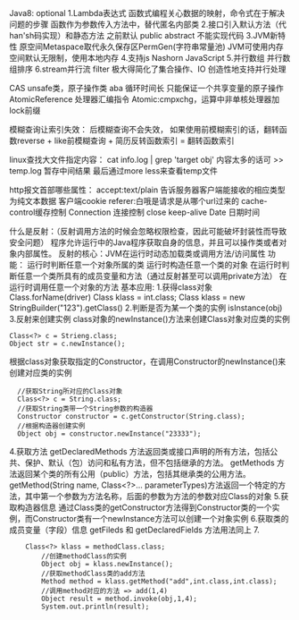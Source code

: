 Java8:
optional
1.Lambda表达式   函数式编程关心数据的映射，命令式在于解决问题的步骤
函数作为参数传入方法中，替代匿名内部类
2.接口引入默认方法（代han'sh码实现）和静态方法
之前默认 public abstract 不能实现代码
3.JVM新特性
    原空间Metaspace取代永久保存区PermGen(字符串常量池)
    JVM可使用内存空间默认无限制，使用本地内存
4.支持js Nashorn JavaScript
5.并行数组
并行数组排序
6.stream并行流 filter
极大得简化了集合操作、IO
创造性地支持并行处理

CAS unsafe类，原子操作类  aba 循环时间长 只能保证一个共享变量的原子操作AtomicReference
处理器汇编指令 Atomic:cmpxchg，运算中非单核处理器加lock前缀

模糊查询让索引失效：
后模糊查询不会失效，
如果使用前模糊索引的话，翻转函数reverse + like前模糊查询 + 简历反转函数索引 = 翻转函数索引

linux查找大文件指定内容：
cat info.log | grep 'target obj'
内容太多的话可 >> temp.log 暂存中间结果
最后通过more less来查看temp文件

http报文首部哪些属性：
accept:text/plain 告诉服务器客户端能接收的相应类型为纯文本数据
客户端cookie
referer:白哦是请求是从哪个url过来的
cache-control缓存控制 
Connection 连接控制 close keep-alive
Date 日期时间

什么是反射：（反射调用方法的时候会忽略权限检查，因此可能破坏封装性而导致安全问题）
程序允许运行中的Java程序获取自身的信息，并且可以操作类或者对象内部属性。
反射的核心：JVM在运行时动态加载类或调用方法/访问属性
功能：
运行时判断任意一个对象所属的类
运行时构造任意一个类的对象
在运行时判断任意一个类所具有的成员变量和方法（通过反射甚至可以调用private方法）
在运行时调用任意一个对象的方法
基本应用:
1.获得class对象 
    Class.forName(driver)
    Class klass = int.class;
    Class klass = new StringBuilder("123").getClass()
2.判断是否为某一个类的实例
    isInstance(obj)
3.反射来创建实例
   class对象的newInstance()方法来创建Class对象对应类的实例
   ```
   Class<?> c = Strieng.class;
   Object str = c.newInstance();
   ```
  根据class对象获取指定的Constructor，在调用Constructor的newInstance()来创建对应类的实例
   ```
     //获取String所对应的Class对象
     Class<?> c = String.class;
     //获取String类带一个String参数的构造器
     Constructor constructor = c.getConstructor(String.class);
     //根据构造器创建实例
     Object obj = constructor.newInstance("23333");
   ```   
4.获取方法
  getDeclaredMethods 方法返回类或接口声明的所有方法，包括公共、保护、默认（包）访问和私有方法，但不包括继承的方法。
  getMethods 方法返回某个类的所有公用（public）方法，包括其继承类的公用方法。
  getMethod(String name, Class<?>... parameterTypes)方法返回一个特定的方法，其中第一个参数为方法名称，后面的参数为方法的参数对应Class的对象
5.获取构造器信息
  通过Class类的getConstructor方法得到Constructor类的一个实例，而Constructor类有一个newInstance方法可以创建一个对象实例
6.获取类的成员变量（字段）信息
  getFileds 和 getDeclaredFields 方法用法同上
7.  
```
    Class<?> klass = methodClass.class;
        //创建methodClass的实例
        Object obj = klass.newInstance();
        //获取methodClass类的add方法
        Method method = klass.getMethod("add",int.class,int.class);
        //调用method对应的方法 => add(1,4)
        Object result = method.invoke(obj,1,4);
        System.out.println(result);
```
  